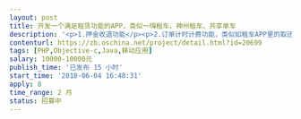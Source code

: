 ```yaml
---                
layout: post       
title: 开发一个满足租赁功能的APP，类似一嗨租车、神州租车、共享单车           
description: '<p>1.押金收退功能</p><p>2.订单计时计费功能，类似如租车APP里的取还车地点及时间。</p><p>3.订单完成后总结算。</p><p>4.开发基于微信公众平台的微信商城或APP应用</p>'     
contenturl: https://zb.oschina.net/project/detail.html?id=20699      
tags: [PHP,Objective-c,Java,移动应用]            
salary: 10000-10000元          
publish_time: '已发布 15 小时'         
start_time: '2018-06-04 16:48:31'           
apply: 8                   
time_range: 2 月              
status: 招募中                  
---                 
```

